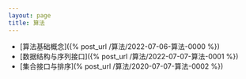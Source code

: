 ```yaml
---
layout: page
title: 算法
---
```


* [算法基础概念]({% post_url /算法/2022-07-06-算法-0000 %})
* [数据结构与序列接口]({% post_url /算法/2022-07-07-算法-0001 %})
* [集合接口与排序](% post_url /算法/2020-07-07-算法-0002 %})